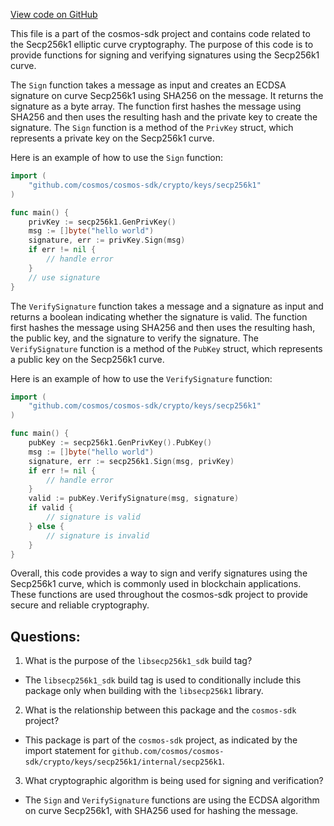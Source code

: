[View code on GitHub](https://github.com/cosmos/cosmos-sdk/blob/main/crypto/keys/secp256k1/secp256k1_cgo.go)

This file is a part of the cosmos-sdk project and contains code related to the Secp256k1 elliptic curve cryptography. The purpose of this code is to provide functions for signing and verifying signatures using the Secp256k1 curve. 

The `Sign` function takes a message as input and creates an ECDSA signature on curve Secp256k1 using SHA256 on the message. It returns the signature as a byte array. The function first hashes the message using SHA256 and then uses the resulting hash and the private key to create the signature. The `Sign` function is a method of the `PrivKey` struct, which represents a private key on the Secp256k1 curve.

Here is an example of how to use the `Sign` function:

```go
import (
    "github.com/cosmos/cosmos-sdk/crypto/keys/secp256k1"
)

func main() {
    privKey := secp256k1.GenPrivKey()
    msg := []byte("hello world")
    signature, err := privKey.Sign(msg)
    if err != nil {
        // handle error
    }
    // use signature
}
```

The `VerifySignature` function takes a message and a signature as input and returns a boolean indicating whether the signature is valid. The function first hashes the message using SHA256 and then uses the resulting hash, the public key, and the signature to verify the signature. The `VerifySignature` function is a method of the `PubKey` struct, which represents a public key on the Secp256k1 curve.

Here is an example of how to use the `VerifySignature` function:

```go
import (
    "github.com/cosmos/cosmos-sdk/crypto/keys/secp256k1"
)

func main() {
    pubKey := secp256k1.GenPrivKey().PubKey()
    msg := []byte("hello world")
    signature, err := secp256k1.Sign(msg, privKey)
    if err != nil {
        // handle error
    }
    valid := pubKey.VerifySignature(msg, signature)
    if valid {
        // signature is valid
    } else {
        // signature is invalid
    }
}
```

Overall, this code provides a way to sign and verify signatures using the Secp256k1 curve, which is commonly used in blockchain applications. These functions are used throughout the cosmos-sdk project to provide secure and reliable cryptography.
## Questions: 
 1. What is the purpose of the `libsecp256k1_sdk` build tag?
- The `libsecp256k1_sdk` build tag is used to conditionally include this package only when building with the `libsecp256k1` library.

2. What is the relationship between this package and the `cosmos-sdk` project?
- This package is part of the `cosmos-sdk` project, as indicated by the import statement for `github.com/cosmos/cosmos-sdk/crypto/keys/secp256k1/internal/secp256k1`.

3. What cryptographic algorithm is being used for signing and verification?
- The `Sign` and `VerifySignature` functions are using the ECDSA algorithm on curve Secp256k1, with SHA256 used for hashing the message.